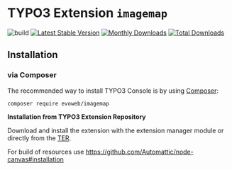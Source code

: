 # TYPO3 Extension ``imagemap``
![build](https://github.com/evoWeb/imagemap/workflows/build/badge.svg?branch=develop)
[![Latest Stable Version](https://poser.pugx.org/evoweb/imagemap/v/stable)](https://packagist.org/packages/evoweb/imagemap)
[![Monthly Downloads](https://poser.pugx.org/evoweb/imagemap/d/monthly)](https://packagist.org/packages/evoweb/imagemap)
[![Total Downloads](https://poser.pugx.org/evoweb/imagemap/downloads)](https://packagist.org/packages/evoweb/imagemap)

## Installation

### via Composer

The recommended way to install TYPO3 Console is by using [Composer](https://getcomposer.org):

    composer require evoweb/imagemap

**Installation from TYPO3 Extension Repository**

Download and install the extension with the extension manager module or directly from the
[TER](https://typo3.org/extensions/repository/view/imagemap).

For build of resources use https://github.com/Automattic/node-canvas#installation
